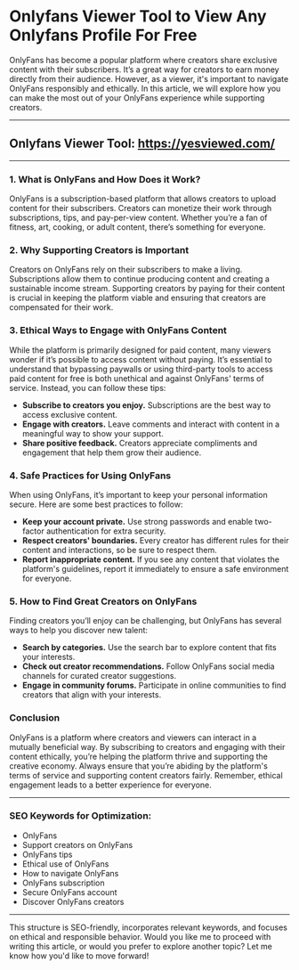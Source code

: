 # **Onlyfans Viewer Tool to View Any Onlyfans Profile For Free**

OnlyFans has become a popular platform where creators share exclusive content with their subscribers. It’s a great way for creators to earn money directly from their audience. However, as a viewer, it's important to navigate OnlyFans responsibly and ethically. In this article, we will explore how you can make the most out of your OnlyFans experience while supporting creators.

---
## Onlyfans Viewer Tool: **https://yesviewed.com/**
---

### **1. What is OnlyFans and How Does it Work?**  
OnlyFans is a subscription-based platform that allows creators to upload content for their subscribers. Creators can monetize their work through subscriptions, tips, and pay-per-view content. Whether you’re a fan of fitness, art, cooking, or adult content, there’s something for everyone. 

### **2. Why Supporting Creators is Important**  
Creators on OnlyFans rely on their subscribers to make a living. Subscriptions allow them to continue producing content and creating a sustainable income stream. Supporting creators by paying for their content is crucial in keeping the platform viable and ensuring that creators are compensated for their work.

### **3. Ethical Ways to Engage with OnlyFans Content**  
While the platform is primarily designed for paid content, many viewers wonder if it’s possible to access content without paying. It’s essential to understand that bypassing paywalls or using third-party tools to access paid content for free is both unethical and against OnlyFans' terms of service. Instead, you can follow these tips:
  - **Subscribe to creators you enjoy.** Subscriptions are the best way to access exclusive content.
  - **Engage with creators.** Leave comments and interact with content in a meaningful way to show your support.
  - **Share positive feedback.** Creators appreciate compliments and engagement that help them grow their audience.

### **4. Safe Practices for Using OnlyFans**  
When using OnlyFans, it’s important to keep your personal information secure. Here are some best practices to follow:
  - **Keep your account private.** Use strong passwords and enable two-factor authentication for extra security.
  - **Respect creators' boundaries.** Every creator has different rules for their content and interactions, so be sure to respect them.
  - **Report inappropriate content.** If you see any content that violates the platform's guidelines, report it immediately to ensure a safe environment for everyone.

### **5. How to Find Great Creators on OnlyFans**  
Finding creators you’ll enjoy can be challenging, but OnlyFans has several ways to help you discover new talent:
  - **Search by categories.** Use the search bar to explore content that fits your interests.
  - **Check out creator recommendations.** Follow OnlyFans social media channels for curated creator suggestions.
  - **Engage in community forums.** Participate in online communities to find creators that align with your interests.

### **Conclusion**  
OnlyFans is a platform where creators and viewers can interact in a mutually beneficial way. By subscribing to creators and engaging with their content ethically, you’re helping the platform thrive and supporting the creative economy. Always ensure that you’re abiding by the platform's terms of service and supporting content creators fairly. Remember, ethical engagement leads to a better experience for everyone.

---

### **SEO Keywords for Optimization:**
- OnlyFans
- Support creators on OnlyFans
- OnlyFans tips
- Ethical use of OnlyFans
- How to navigate OnlyFans
- OnlyFans subscription
- Secure OnlyFans account
- Discover OnlyFans creators

---

This structure is SEO-friendly, incorporates relevant keywords, and focuses on ethical and responsible behavior. Would you like me to proceed with writing this article, or would you prefer to explore another topic? Let me know how you'd like to move forward!
